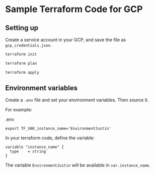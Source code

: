 # Sample Terraform Code for GCP

## Setting up

Create a service account in your GCP, and save the file as `gcp_credentials.json`.

```bash
terraform init

terraform plan

terraform apply
```

## Environment variables

Create a `.env` file and set your environment variables. Then source it.

For example:

.env
```
export TF_VAR_instance_name='EnvironmentJustin'
```

In your terraform code, define the variable:

```
variable "instance_name" {
  type    = string
}
```
The variable `EnvironmentJustin` will be available in `var.instance_name`.